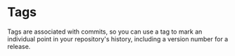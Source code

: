 # Tags
Tags are associated with commits, so you can use a tag to mark an individual point in your repository's history, including a version number for a release.
